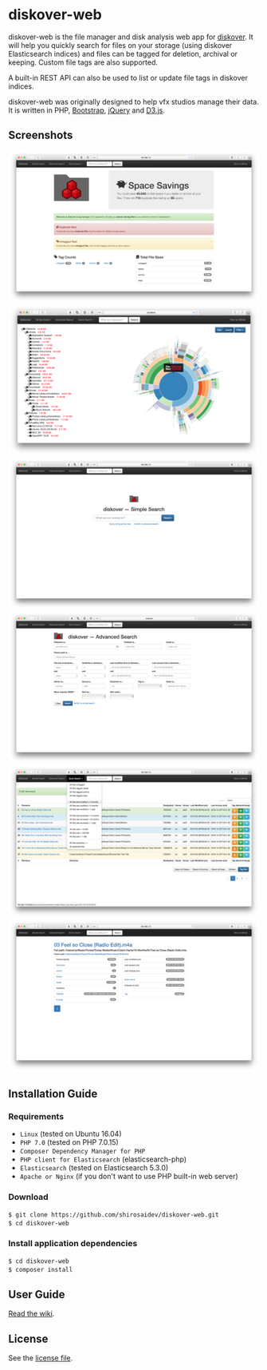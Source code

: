 # diskover-web

diskover-web is the file manager and disk analysis web app for [diskover](https://github.com/shirosaidev/diskover). It will help you quickly search for files on your storage (using diskover Elasticsearch indices) and files can be tagged for deletion, archival or keeping. Custom file tags are also supported.

A built-in REST API can also be used to list or update file tags in diskover indices.

diskover-web was originally designed to help vfx studios manage their data. It is written in PHP, [Bootstrap](http://getbootstrap.com/), [jQuery](https://jquery.com/) and [D3.js](https://d3js.org).

## Screenshots

![diskover-web dashboard](docs/diskover-web-dashboard-screenshot.png?raw=true)
![diskover-web sunburst](docs/diskover-web-sunburst-screenshot.png?raw=true)
![diskover-web simple search](docs/diskover-web-simplesearch-screenshot.png?raw=true)
![diskover-web advanced file view](docs/diskover-web-advancedsearch-screenshot.png?raw=true)
![diskover-web search results](docs/diskover-web-searchresults-screenshot.png?raw=true)
![diskover-web file view](docs/diskover-web-fileview-screenshot.png?raw=true)

## Installation Guide

### Requirements

* `Linux` (tested on Ubuntu 16.04)
* `PHP 7.0` (tested on PHP 7.0.15)
* `Composer Dependency Manager for PHP`
* `PHP client for Elasticsearch` (elasticsearch-php)
* `Elasticsearch` (tested on Elasticsearch 5.3.0)
* `Apache or Nginx` (if you don't want to use PHP built-in web server)

### Download

```sh
$ git clone https://github.com/shirosaidev/diskover-web.git
$ cd diskover-web
```

### Install application dependencies

```sh
$ cd diskover-web
$ composer install
```


## User Guide

[Read the wiki](https://github.com/shirosaidev/diskover-web/wiki).


## License

See the [license file](https://github.com/shirosaidev/diskover-web/LICENSE).
